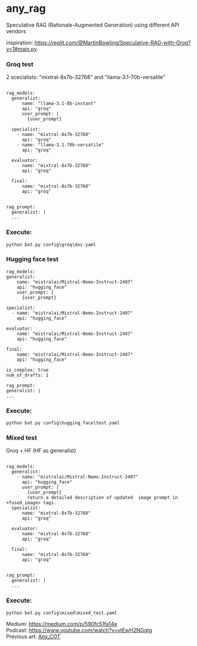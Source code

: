 # any_rag
Speculative RAG (Rationale-Augmented Generation) using different API vendors

inspiration: https://replit.com/@MartinBowling/Speculative-RAG-with-Groq?v=1#main.py

### Groq test
2 scecialists:  "mixtral-8x7b-32768" and "llama-3.1-70b-versatile"
```

rag_models:
  generalist:
      name: "llama-3.1-8b-instant"
      api: "groq"
      user_prompt: |        
        {user_prompt}
        
  specialist:
    - name: "mixtral-8x7b-32768"
      api: "groq"
    - name: "llama-3.1-70b-versatile"
      api: "groq"      

  evaluator:
      name: "mixtral-8x7b-32768"
      api: "groq"

  final:
      name: "mixtral-8x7b-32768"
      api: "groq"


rag_prompt:
  generalist: |
  ...
  ```


  ### Execute:

  ```
  python bot.py config\groq\doc.yaml
  ```


  ### Hugging face test

  ```
rag_models:
  generalist:
      name: "mistralai/Mistral-Nemo-Instruct-2407"
      api: "hugging_face"
      user_prompt: |        
        {user_prompt}
        
  specialist:
    - name: "mistralai/Mistral-Nemo-Instruct-2407"
      api: "hugging_face"

  evaluator:
      name: "mistralai/Mistral-Nemo-Instruct-2407"
      api: "hugging_face"

  final:
      name: "mistralai/Mistral-Nemo-Instruct-2407"
      api: "hugging_face"

is_complex: true
num_of_drafts: 1

rag_prompt:
  generalist: |
  ...
  ```


  ### Execute:

  ```
  python bot.py config\hugging_face\test.yaml
  ```

### Mixed test
Groq + HF (HF as generalist)

```

rag_models:
  generalist:
    - name: "mistralai/Mistral-Nemo-Instruct-2407"
      api: "hugging_face"
      user_prompt: |        
        {user_prompt}
        return a detailed description of updated  image prompt in <fused_image> tags.  
  specialist:
      name: "mixtral-8x7b-32768"
      api: "groq"

  evaluator:
      name: "mixtral-8x7b-32768"
      api: "groq"

  final:
      name: "mixtral-8x7b-32768"
      api: "groq"


rag_prompt:
  generalist: |
  ...
  ```


  ### Execute:

  ```
  python bot.py config\mixed\mixed_test.yaml
  ```

  Medium: https://medium.com/p/590fc51fa14e 
  <br>
  Podcast: https://www.youtube.com/watch?v=vtEwH2NGqtg
  <br>
  Previous art: [Any_COT](https://github.com/myaichat/any_cot)
